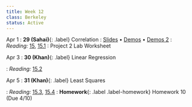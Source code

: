 ```yaml
---
title: Week 12
class: Berkeley
status: Active
---
```


Apr 1
: **29 (Sahai)**{: .label} Correlation
   : [Slides](https://docs.google.com/presentation/d/1Ni7mT1pkS2CC8KP8ymoqE65yrY0rk_NYIGcH6d5AuIM/edit?usp=sharing) &#8226; [Demos](https://youtu.be/dQw4w9WgXcQ?si=sOmZ5uyVj4uktit7) &#8226; [Demos 2](https://youtu.be/dQw4w9WgXcQ?si=sOmZ5uyVj4uktit7)
: *Reading:* [15](https://inferentialthinking.com/chapters/15/Prediction.html), [15.1](https://inferentialthinking.com/chapters/15/1/Correlation.html)
 : Project 2 Lab Worksheet

Apr 3
: **30 (Khan)**{: .label} Linear Regression
 <!-- : [Slides](#) &#8226; [Demos](#) &#8226; [Blank Demos](#) -->
: *Reading:* [15.2](https://inferentialthinking.com/chapters/15/2/Regression_Line.html)

Apr 5
: **31 (Khan)**{: .label} Least Squares
 <!-- : [Slides](#) &#8226; [Demos](#) &#8226; [Blank Demos](#) -->
: *Reading:* [15.3](https://inferentialthinking.com/chapters/15/3/Method_of_Least_Squares.html), [15.4](https://inferentialthinking.com/chapters/15/4/Least_Squares_Regression.html)
: **Homework**{: .label .label-homework} Homework 10 (Due 4/10)